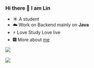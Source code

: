 ### Hi there 👋 I am Lin
- :sunny: A student
- :cloud: Work on Backend mainly on **Java**
- :zap: Love Study Love live
- :fireworks: More about [me](https://shuilinzi.github.io/blog/)

<a href="https://github.com/Shuilinzi">
   <img align="center" src="https://github-readme-stats.vercel.app/api/top-langs/?username=shuilinzi&layout=compact">  <br><br>
    <img align="center" src="https://github-readme-stats.vercel.app/api?username=shuilinzi&show_icons=true">
    <br><br>
   
</a>
<!--
**ShuiLinzi/shuilinzi** is a ✨ _special_ ✨ repository because its `README.md` (this file) appears on your GitHub profile.

Here are some ideas to get you started:

- 🔭 I’m currently working on ...
- 🌱 I’m currently learning ...
- 👯 I’m looking to collaborate on ...
- 🤔 I’m looking for help with ...
- 💬 Ask me about ...
- 📫 How to reach me: ...
- 😄 Pronouns: ...
- ⚡ Fun fact: ...
-->
